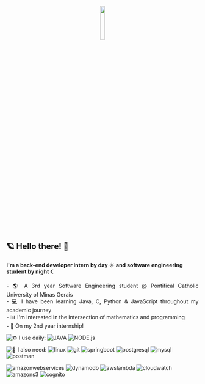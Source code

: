 <p align="center" width=15%>
  <img width=15% src="https://i.pinimg.com/564x/9e/70/d9/9e70d9b7ae230434473aa6923739623a.jpg" />
</p>

## <b>🪐 Hello there! 🖖</b> 

#### I'm a back-end developer intern by day ☼ and software engineering student by night ☾

<p align="justify">
- 🌎 A 3rd year Software Engineering student @ Pontifical Catholic University of Minas Gerais <br>      
- 💻 I have been learning Java, C, Python & JavaScript throughout my academic journey <br>
- 📊 I'm interested in the intersection of mathematics and programming <br>
- 🌱 On my 2nd year internship!

![⚙️ I use daily:](https://img.shields.io/badge/%E2%9A%99%EF%B8%8F%20I%20use%20daily:-000000?style=for-the-badge) 
![JAVA](https://img.shields.io/badge/JAVA-447799?style=for-the-badge) 
![NODE.js](https://img.shields.io/badge/NODE.js-5FA04E?style=for-the-badge)

![🚀 I also need:](https://img.shields.io/badge/%F0%9F%9A%80%20I%20also%20need:-000000?style=for-the-badge)
![linux](https://img.shields.io/badge/linux-FCC624?style=for-the-badge&logo=linux&logoColor=111)
![git](https://img.shields.io/badge/git-F05032?style=for-the-badge&logo=git&logoColor=DCDFE8)
![springboot](https://img.shields.io/badge/springboot-6DB33F?style=for-the-badge&logo=springboot&logoColor=DCDFE8)
![postgresql](https://img.shields.io/badge/postgresql-4169E1?style=for-the-badge&logo=postgresql&logoColor=DCDFE8)
![mysql](https://img.shields.io/badge/mysql-4479A1?style=for-the-badge&logo=mysql&logoColor=DCDFE8)
![postman](https://img.shields.io/badge/postman-FF6C37?style=for-the-badge&logo=postman&logoColor=DCDFE8)

![amazonwebservices](https://img.shields.io/badge/amazonwebservices-000000?style=for-the-badge&logo=amazonwebservices&logoColor=DCDFE8)
![dynamodb](https://img.shields.io/badge/dynamodb-4053D6?style=for-the-badge&logo=amazondynamodb&logoColor=DCDFE8)
![awslambda](https://img.shields.io/badge/awslambda-FF9900?style=for-the-badge&logo=awslambda&logoColor=DCDFE8)
![cloudwatch](https://img.shields.io/badge/cloudwatch-FF4F8B?style=for-the-badge&logo=amazoncloudwatch&logoColor=DCDFE8)
![amazons3](https://img.shields.io/badge/amazons3-569A31?style=for-the-badge&logo=amazons3&logoColor=DCDFE8)
![cognito](https://img.shields.io/badge/cognito-DD344C?style=for-the-badge&logo=amazoncognito&logoColor=DCDFE8)




